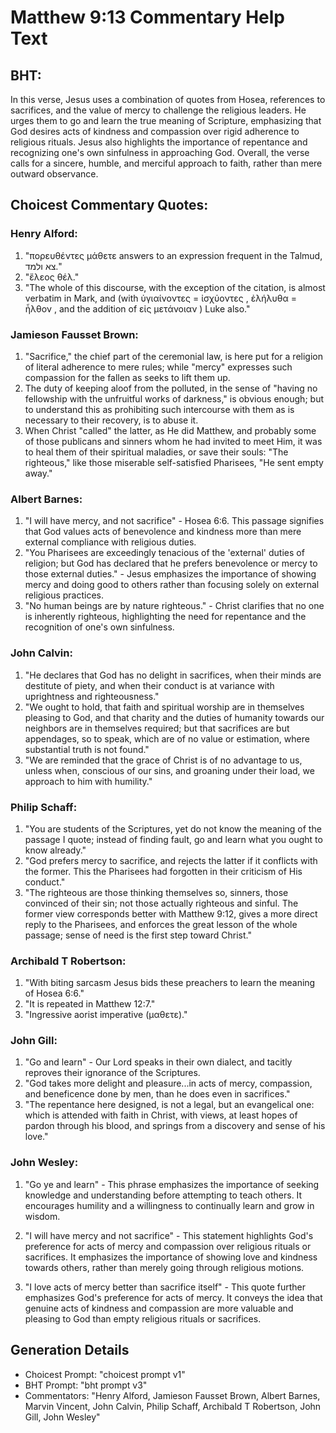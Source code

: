# Matthew 9:13 Commentary Help Text

## BHT:
In this verse, Jesus uses a combination of quotes from Hosea, references to sacrifices, and the value of mercy to challenge the religious leaders. He urges them to go and learn the true meaning of Scripture, emphasizing that God desires acts of kindness and compassion over rigid adherence to religious rituals. Jesus also highlights the importance of repentance and recognizing one's own sinfulness in approaching God. Overall, the verse calls for a sincere, humble, and merciful approach to faith, rather than mere outward observance.

## Choicest Commentary Quotes:
### Henry Alford:
1. "πορευθέντες μάθετε answers to an expression frequent in the Talmud, צא ולמד." 
2. "ἔλεος θέλ." 
3. "The whole of this discourse, with the exception of the citation, is almost verbatim in Mark, and (with ὑγιαίνοντες = ἰσχύοντες , ἐλήλυθα = ἦλθον , and the addition of εἰς μετάνοιαν ) Luke also."

### Jamieson Fausset Brown:
1. "Sacrifice," the chief part of the ceremonial law, is here put for a religion of literal adherence to mere rules; while "mercy" expresses such compassion for the fallen as seeks to lift them up.
2. The duty of keeping aloof from the polluted, in the sense of "having no fellowship with the unfruitful works of darkness," is obvious enough; but to understand this as prohibiting such intercourse with them as is necessary to their recovery, is to abuse it.
3. When Christ "called" the latter, as He did Matthew, and probably some of those publicans and sinners whom he had invited to meet Him, it was to heal them of their spiritual maladies, or save their souls: "The righteous," like those miserable self-satisfied Pharisees, "He sent empty away."

### Albert Barnes:
1. "I will have mercy, and not sacrifice" - Hosea 6:6. This passage signifies that God values acts of benevolence and kindness more than mere external compliance with religious duties.
2. "You Pharisees are exceedingly tenacious of the 'external' duties of religion; but God has declared that he prefers benevolence or mercy to those external duties." - Jesus emphasizes the importance of showing mercy and doing good to others rather than focusing solely on external religious practices.
3. "No human beings are by nature righteous." - Christ clarifies that no one is inherently righteous, highlighting the need for repentance and the recognition of one's own sinfulness.

### John Calvin:
1. "He declares that God has no delight in sacrifices, when their minds are destitute of piety, and when their conduct is at variance with uprightness and righteousness."
2. "We ought to hold, that faith and spiritual worship are in themselves pleasing to God, and that charity and the duties of humanity towards our neighbors are in themselves required; but that sacrifices are but appendages, so to speak, which are of no value or estimation, where substantial truth is not found."
3. "We are reminded that the grace of Christ is of no advantage to us, unless when, conscious of our sins, and groaning under their load, we approach to him with humility."

### Philip Schaff:
1. "You are students of the Scriptures, yet do not know the meaning of the passage I quote; instead of finding fault, go and learn what you ought to know already."
2. "God prefers mercy to sacrifice, and rejects the latter if it conflicts with the former. This the Pharisees had forgotten in their criticism of His conduct."
3. "The righteous are those thinking themselves so, sinners, those convinced of their sin; not those actually righteous and sinful. The former view corresponds better with Matthew 9:12, gives a more direct reply to the Pharisees, and enforces the great lesson of the whole passage; sense of need is the first step toward Christ."

### Archibald T Robertson:
1. "With biting sarcasm Jesus bids these preachers to learn the meaning of Hosea 6:6."
2. "It is repeated in Matthew 12:7."
3. "Ingressive aorist imperative (μαθετε)."

### John Gill:
1. "Go and learn" - Our Lord speaks in their own dialect, and tacitly reproves their ignorance of the Scriptures.
2. "God takes more delight and pleasure...in acts of mercy, compassion, and beneficence done by men, than he does even in sacrifices."
3. "The repentance here designed, is not a legal, but an evangelical one: which is attended with faith in Christ, with views, at least hopes of pardon through his blood, and springs from a discovery and sense of his love."

### John Wesley:
1. "Go ye and learn" - This phrase emphasizes the importance of seeking knowledge and understanding before attempting to teach others. It encourages humility and a willingness to continually learn and grow in wisdom.

2. "I will have mercy and not sacrifice" - This statement highlights God's preference for acts of mercy and compassion over religious rituals or sacrifices. It emphasizes the importance of showing love and kindness towards others, rather than merely going through religious motions.

3. "I love acts of mercy better than sacrifice itself" - This quote further emphasizes God's preference for acts of mercy. It conveys the idea that genuine acts of kindness and compassion are more valuable and pleasing to God than empty religious rituals or sacrifices.


## Generation Details
- Choicest Prompt: "choicest prompt v1"
- BHT Prompt: "bht prompt v3"
- Commentators: "Henry Alford, Jamieson Fausset Brown, Albert Barnes, Marvin Vincent, John Calvin, Philip Schaff, Archibald T Robertson, John Gill, John Wesley"
